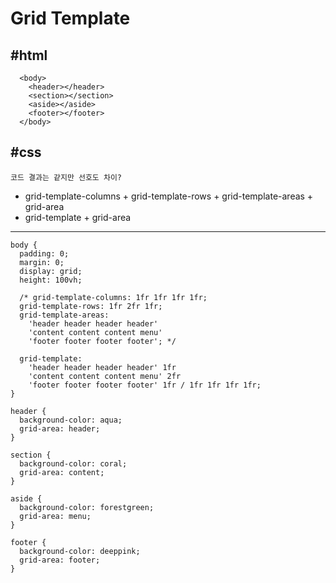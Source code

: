 # Grid Template

## #html

```
  <body>
    <header></header>
    <section></section>
    <aside></aside>
    <footer></footer>
  </body>
```

## #css

`코드 결과는 같지만 선호도 차이?`

- grid-template-columns + grid-template-rows + grid-template-areas + grid-area
- grid-template + grid-area

<hr />

```
body {
  padding: 0;
  margin: 0;
  display: grid;
  height: 100vh;

  /* grid-template-columns: 1fr 1fr 1fr 1fr;
  grid-template-rows: 1fr 2fr 1fr;
  grid-template-areas:
    'header header header header'
    'content content content menu'
    'footer footer footer footer'; */

  grid-template:
    'header header header header' 1fr
    'content content content menu' 2fr
    'footer footer footer footer' 1fr / 1fr 1fr 1fr 1fr;
}

header {
  background-color: aqua;
  grid-area: header;
}

section {
  background-color: coral;
  grid-area: content;
}

aside {
  background-color: forestgreen;
  grid-area: menu;
}

footer {
  background-color: deeppink;
  grid-area: footer;
}
```
